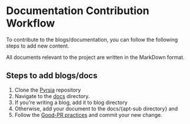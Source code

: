 # Documentation Contribution Workflow

To contribute to the blogs/documentation, you can follow the following steps to add new content.

All documents relevant to the project are written in the MarkDown format.

## Steps to add blogs/docs

1. Clone the [Pyrsia](https://github.com/pyrsia/pyrsia) repository
2. Navigate to the [docs](./docs) directory.
3. If you're writing a blog, add it to blog directory
4. Otherwise, add your document to the docs/{apt-sub directory} and 
5. Follow the [Good-PR practices](./good_pr.md) and commit your new change.


